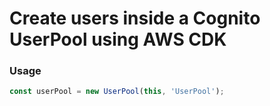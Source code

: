 # Create users inside a Cognito UserPool using AWS CDK

### Usage

```typescript
const userPool = new UserPool(this, 'UserPool');
```
